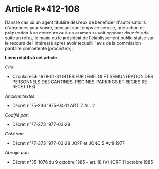 # Article R*412-108

Dans le cas où un agent titulaire désireux de bénéficier d'autorisations d'absences pour suivre, pendant son temps de
service, une action de préparation à un concours ou à un examen se voit opposer deux fois de suite un refus, le maire ou le
président de l'établissement public statue sur le recours de l'intéressé après avoir recueilli l'avis de la commission
paritaire compétente [*procédure*].

**Liens relatifs à cet article**

_Cite_:

  - Circulaire 56 1978-01-31 INTERIEUR (EMPLOI ET REMUNERATION DES PERSONNELS DES CANTINES, PISCINES, PARKINGS ET REGIES DE RECETTES)

_Anciens textes_:

  - Décret n°75-236 1975-04-11 ART. 7 AL. 2

_Codifié par_:

  - Décret n°77-373 1977-03-28

_Créé par_:

  - Décret n°77-373 1977-03-28 JORF et JONC 5 Avril 1977

_Abrogé par_:

  - Décret n°85-1076 du 9 octobre 1985 - art. 18 (V) JORF 11 octobre 1985
